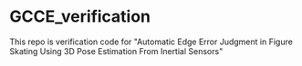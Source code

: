 # GCCE_verification
This repo is verification code for "Automatic Edge Error Judgment in Figure Skating Using 3D Pose Estimation From Inertial Sensors"

